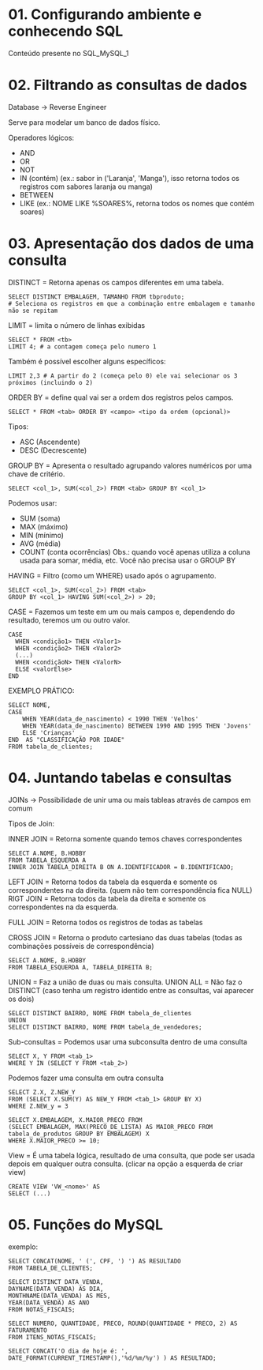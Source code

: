 # 01. Configurando ambiente e conhecendo SQL
Conteúdo presente no SQL_MySQL_1

# 02. Filtrando as consultas de dados
Database -> Reverse Engineer

Serve para modelar um banco de dados físico.

Operadores lógicos:
- AND
- OR
- NOT
- IN (contém)  (ex.: sabor in ('Laranja', 'Manga'),   isso retorna todos os registros com sabores laranja ou manga)
- BETWEEN
- LIKE (ex.: NOME LIKE %SOARES%, retorna todos os nomes que contém soares)

# 03. Apresentação dos dados de uma consulta

DISTINCT = Retorna apenas os campos diferentes em uma tabela.
    
    SELECT DISTINCT EMBALAGEM, TAMANHO FROM tbproduto;
    # Seleciona os registros em que a combinação entre embalagem e tamanho não se repitam

LIMIT = limita o número de linhas exibidas

    SELECT * FROM <tb> 
    LIMIT 4; # a contagem começa pelo numero 1
Também é possível escolher alguns específicos: 

    LIMIT 2,3 # A partir do 2 (começa pelo 0) ele vai selecionar os 3 próximos (incluindo o 2)

ORDER BY = define qual vai ser a ordem dos registros pelos campos.

    SELECT * FROM <tab> ORDER BY <campo> <tipo da ordem (opcional)>
Tipos:
- ASC (Ascendente)
- DESC (Decrescente)

GROUP BY = Apresenta o resultado agrupando valores numéricos por uma chave de critério.

    SELECT <col_1>, SUM(<col_2>) FROM <tab> GROUP BY <col_1>
Podemos usar:
- SUM (soma)
- MAX (máximo)
- MIN (mínimo)
- AVG (média)
- COUNT (conta ocorrências)
Obs.: quando você apenas utiliza a coluna usada para somar, média, etc. Você não precisa usar o GROUP BY

HAVING = Filtro (como um WHERE) usado após o agrupamento.

    SELECT <col_1>, SUM(<col_2>) FROM <tab>
    GROUP BY <col_1> HAVING SUM(<col_2>) > 20;
CASE = Fazemos um teste em um ou mais campos e, dependendo do resultado, teremos um ou outro valor.

    CASE
      WHEN <condição1> THEN <Valor1>
      WHEN <condição2> THEN <Valor2>
      (...)
      WHEN <condiçãoN> THEN <ValorN>
      ELSE <valorElse>
    END

EXEMPLO PRÁTICO:

    SELECT NOME,
    CASE 
        WHEN YEAR(data_de_nascimento) < 1990 THEN 'Velhos'
        WHEN YEAR(data_de_nascimento) BETWEEN 1990 AND 1995 THEN 'Jovens' 
        ELSE 'Crianças' 
    END  AS "CLASSIFICAÇÃO POR IDADE"
    FROM tabela_de_clientes;

# 04. Juntando tabelas e consultas

JOINs -> Possibilidade de unir uma ou mais tableas através de campos em comum

Tipos de Join:

INNER JOIN = Retorna somente quando temos chaves correspondentes

    SELECT A.NOME, B.HOBBY
    FROM TABELA_ESQUERDA A 
    INNER JOIN TABELA_DIREITA B ON A.IDENTIFICADOR = B.IDENTIFICADO;
LEFT JOIN = Retorna todos da tabela da esquerda e somente os correspondentes na da direita. (quem não tem correspondência fica NULL)
RIGT JOIN = Retorna todos da tabela da direita e somente os correspondentes na da esquerda.

FULL JOIN = Retorna todos os registros de todas as tabelas

CROSS JOIN = Retorna o produto cartesiano das duas tabelas (todas as combinações possíveis de correspondência)

    SELECT A.NOME, B.HOBBY
    FROM TABELA_ESQUERDA A, TABELA_DIREITA B;
UNION = Faz a união de duas ou mais consulta.
UNION ALL = Não faz o DISTINCT (caso tenha um registro identido entre as consultas, vai aparecer os dois)

    SELECT DISTINCT BAIRRO, NOME FROM tabela_de_clientes
    UNION
    SELECT DISTINCT BAIRRO, NOME FROM tabela_de_vendedores;

Sub-consultas = Podemos usar uma subconsulta dentro de uma consulta

    SELECT X, Y FROM <tab_1>
    WHERE Y IN (SELECT Y FROM <tab_2>)
Podemos fazer uma consulta em outra consulta

    SELECT Z.X, Z.NEW_Y
    FROM (SELECT X.SUM(Y) AS NEW_Y FROM <tab_1> GROUP BY X)
    WHERE Z.NEW_y = 3

    SELECT X.EMBALAGEM, X.MAIOR_PRECO FROM
    (SELECT EMBALAGEM, MAX(PRECO_DE_LISTA) AS MAIOR_PRECO FROM tabela_de_produtos GROUP BY EMBALAGEM) X 
    WHERE X.MAIOR_PRECO >= 10;
View = É uma tabela lógica, resultado de uma consulta, que pode ser usada depois em qualquer outra consulta. (clicar na opção a esquerda de criar view)

    CREATE VIEW 'VW_<nome>' AS
    SELECT (...)

# 05. Funções do MySQL
exemplo:

    SELECT CONCAT(NOME, ' (', CPF, ') ') AS RESULTADO 
    FROM TABELA_DE_CLIENTES;

    SELECT DISTINCT DATA_VENDA,
    DAYNAME(DATA_VENDA) AS DIA, 
    MONTHNAME(DATA_VENDA) AS MES,
    YEAR(DATA_VENDA) AS ANO 
    FROM NOTAS_FISCAIS;

    SELECT NUMERO, QUANTIDADE, PRECO, ROUND(QUANTIDADE * PRECO, 2) AS FATURAMENTO
    FROM ITENS_NOTAS_FISCAIS;

    SELECT CONCAT('O dia de hoje é: ', 
    DATE_FORMAT(CURRENT_TIMESTAMP(),'%d/%m/%y') ) AS RESULTADO;

